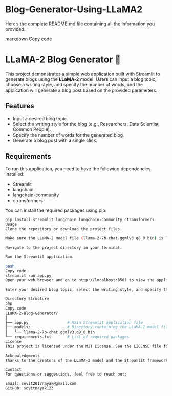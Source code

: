 # Blog-Generator-Using-LLaMA2

Here’s the complete README.md file containing all the information you provided:

markdown
Copy code
# LLaMA-2 Blog Generator 🚀

This project demonstrates a simple web application built with Streamlit to generate blogs using the **LLaMA-2** model. Users can input a blog topic, choose a writing style, and specify the number of words, and the application will generate a blog post based on the provided parameters.

## Features

- Input a desired blog topic.
- Select the writing style for the blog (e.g., Researchers, Data Scientist, Common People).
- Specify the number of words for the generated blog.
- Generate a blog post with a single click.

## Requirements

To run this application, you need to have the following dependencies installed:

- Streamlit
- langchain
- langchain-community
- ctransformers

You can install the required packages using pip:

```bash
pip install streamlit langchain langchain-community ctransformers
Usage
Clone the repository or download the project files.

Make sure the LLaMA-2 model file (llama-2-7b-chat.ggmlv3.q8_0.bin) is located in the models directory.

Navigate to the project directory in your terminal.

Run the Streamlit application:

bash
Copy code
streamlit run app.py
Open your web browser and go to http://localhost:8501 to view the application.

Enter your desired blog topic, select the writing style, and specify the number of words, then click the "Generate" button to create your blog.

Directory Structure
php
Copy code
LLaMA-2-Blog-Generator/
│
├── app.py                 # Main Streamlit application file
├── models/                # Directory containing the LLaMA-2 model file
│   └── llama-2-7b-chat.ggmlv3.q8_0.bin
└── requirements.txt       # List of required packages
License
This project is licensed under the MIT License. See the LICENSE file for more information.

Acknowledgments
Thanks to the creators of the LLaMA-2 model and the Streamlit framework for making this project possible.

Contact
For questions or suggestions, feel free to reach out:

Email: sovit2017nayak@gmail.com
GitHub: sovitnayak123
